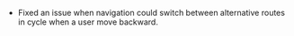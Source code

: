- Fixed an issue when navigation could switch between alternative routes in cycle when a user move backward.